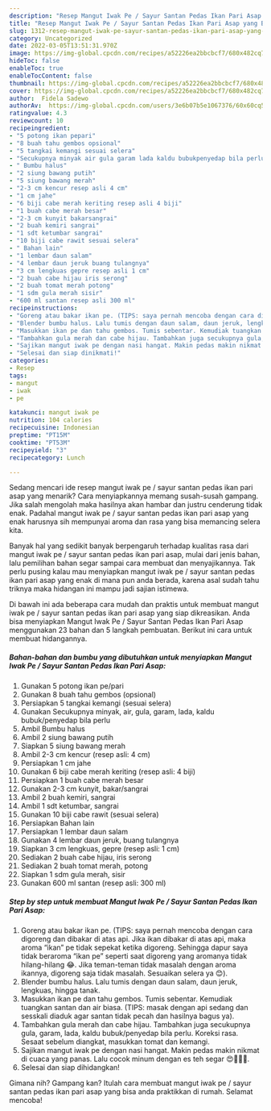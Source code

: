 ```yaml
---
description: "Resep Mangut Iwak Pe / Sayur Santan Pedas Ikan Pari Asap yang Bikin Ngiler"
title: "Resep Mangut Iwak Pe / Sayur Santan Pedas Ikan Pari Asap yang Bikin Ngiler"
slug: 1312-resep-mangut-iwak-pe-sayur-santan-pedas-ikan-pari-asap-yang-bikin-ngiler
category: Uncategorized
date: 2022-03-05T13:51:31.970Z
image: https://img-global.cpcdn.com/recipes/a52226ea2bbcbcf7/680x482cq70/mangut-iwak-pe-sayur-santan-pedas-ikan-pari-asap-foto-resep-utama.jpg
hideToc: false
enableToc: true
enableTocContent: false
thumbnail: https://img-global.cpcdn.com/recipes/a52226ea2bbcbcf7/680x482cq70/mangut-iwak-pe-sayur-santan-pedas-ikan-pari-asap-foto-resep-utama.jpg
cover: https://img-global.cpcdn.com/recipes/a52226ea2bbcbcf7/680x482cq70/mangut-iwak-pe-sayur-santan-pedas-ikan-pari-asap-foto-resep-utama.jpg
author:  Fidela Sadewo
authorAv:  https://img-global.cpcdn.com/users/3e6b07b5e1067376/60x60cq50/avatar.jpg
ratingvalue: 4.3
reviewcount: 10
recipeingredient:
- "5 potong ikan pepari"
- "8 buah tahu gembos opsional"
- "5 tangkai kemangi sesuai selera"
- "Secukupnya minyak air gula garam lada kaldu bubukpenyedap bila perlu"
- " Bumbu halus"
- "2 siung bawang putih"
- "5 siung bawang merah"
- "2-3 cm kencur resep asli 4 cm"
- "1 cm jahe"
- "6 biji cabe merah keriting resep asli 4 biji"
- "1 buah cabe merah besar"
- "2-3 cm kunyit bakarsangrai"
- "2 buah kemiri sangrai"
- "1 sdt ketumbar sangrai"
- "10 biji cabe rawit sesuai selera"
- " Bahan lain"
- "1 lembar daun salam"
- "4 lembar daun jeruk buang tulangnya"
- "3 cm lengkuas gepre resep asli 1 cm"
- "2 buah cabe hijau iris serong"
- "2 buah tomat merah potong"
- "1 sdm gula merah sisir"
- "600 ml santan resep asli 300 ml"
recipeinstructions:
- "Goreng atau bakar ikan pe. (TIPS: saya pernah mencoba dengan cara digoreng dan dibakar di atas api. Jika ikan dibakar di atas api, maka aroma “ikan” pe tidak sepekat ketika digoreng. Sehingga dapur saya tidak beraroma “ikan pe” seperti saat digoreng yang aromanya tidak hilang-hilang 😂. Jika teman-teman tidak masalah dengan aroma ikannya, digoreng saja tidak masalah. Sesuaikan selera ya 😊)."
- "Blender bumbu halus. Lalu tumis dengan daun salam, daun jeruk, lengkuas, hingga tanak."
- "Masukkan ikan pe dan tahu gembos. Tumis sebentar. Kemudiak tuangkan santan dan air biasa. (TIPS: masak dengan api sedang dan sesskali diaduk agar santan tidak pecah dan hasilnya bagus ya)."
- "Tambahkan gula merah dan cabe hijau. Tambahkan juga secukupnya gula, garam, lada, kaldu bubuk/penyedap bila perlu. Koreksi rasa. Sesaat sebelum diangkat, masukkan tomat dan kemangi."
- "Sajikan mangut iwak pe dengan nasi hangat. Makin pedas makin nikmat di cuaca yang panas. Lalu cocok minum dengan es teh segar 😍🤤👌🏻."
- "Selesai dan siap dinikmati!"
categories:
- Resep
tags:
- mangut
- iwak
- pe

katakunci: mangut iwak pe 
nutrition: 104 calories
recipecuisine: Indonesian
preptime: "PT15M"
cooktime: "PT53M"
recipeyield: "3"
recipecategory: Lunch

---
```



Sedang mencari ide resep mangut iwak pe / sayur santan pedas ikan pari asap yang menarik? Cara menyiapkannya memang susah-susah gampang. Jika salah mengolah maka hasilnya akan hambar dan justru cenderung tidak enak. Padahal mangut iwak pe / sayur santan pedas ikan pari asap yang enak harusnya sih mempunyai aroma dan rasa yang bisa memancing selera kita.




Banyak hal yang sedikit banyak berpengaruh terhadap kualitas rasa dari mangut iwak pe / sayur santan pedas ikan pari asap, mulai dari jenis bahan, lalu pemilihan bahan segar sampai cara membuat dan menyajikannya. Tak perlu pusing kalau mau menyiapkan mangut iwak pe / sayur santan pedas ikan pari asap yang enak di mana pun anda berada, karena asal sudah tahu triknya maka hidangan ini mampu jadi sajian istimewa.


Di bawah ini ada beberapa cara mudah dan praktis untuk membuat mangut iwak pe / sayur santan pedas ikan pari asap yang siap dikreasikan. Anda bisa menyiapkan Mangut Iwak Pe / Sayur Santan Pedas Ikan Pari Asap menggunakan 23 bahan dan 5 langkah pembuatan. Berikut ini cara untuk membuat hidangannya.

<!--inarticleads1-->

##### Bahan-bahan dan bumbu yang dibutuhkan untuk menyiapkan Mangut Iwak Pe / Sayur Santan Pedas Ikan Pari Asap:

1. Gunakan 5 potong ikan pe/pari
1. Gunakan 8 buah tahu gembos (opsional)
1. Persiapkan 5 tangkai kemangi (sesuai selera)
1. Gunakan Secukupnya minyak, air, gula, garam, lada, kaldu bubuk/penyedap bila perlu
1. Ambil  Bumbu halus
1. Ambil 2 siung bawang putih
1. Siapkan 5 siung bawang merah
1. Ambil 2-3 cm kencur (resep asli: 4 cm)
1. Persiapkan 1 cm jahe
1. Gunakan 6 biji cabe merah keriting (resep asli: 4 biji)
1. Persiapkan 1 buah cabe merah besar
1. Gunakan 2-3 cm kunyit, bakar/sangrai
1. Ambil 2 buah kemiri, sangrai
1. Ambil 1 sdt ketumbar, sangrai
1. Gunakan 10 biji cabe rawit (sesuai selera)
1. Persiapkan  Bahan lain
1. Persiapkan 1 lembar daun salam
1. Gunakan 4 lembar daun jeruk, buang tulangnya
1. Siapkan 3 cm lengkuas, gepre (resep asli: 1 cm)
1. Sediakan 2 buah cabe hijau, iris serong
1. Sediakan 2 buah tomat merah, potong
1. Siapkan 1 sdm gula merah, sisir
1. Gunakan 600 ml santan (resep asli: 300 ml)




<!--inarticleads2-->

##### Step by step untuk membuat Mangut Iwak Pe / Sayur Santan Pedas Ikan Pari Asap:

1. Goreng atau bakar ikan pe. (TIPS: saya pernah mencoba dengan cara digoreng dan dibakar di atas api. Jika ikan dibakar di atas api, maka aroma “ikan” pe tidak sepekat ketika digoreng. Sehingga dapur saya tidak beraroma “ikan pe” seperti saat digoreng yang aromanya tidak hilang-hilang 😂. Jika teman-teman tidak masalah dengan aroma ikannya, digoreng saja tidak masalah. Sesuaikan selera ya 😊).
1. Blender bumbu halus. Lalu tumis dengan daun salam, daun jeruk, lengkuas, hingga tanak.
1. Masukkan ikan pe dan tahu gembos. Tumis sebentar. Kemudiak tuangkan santan dan air biasa. (TIPS: masak dengan api sedang dan sesskali diaduk agar santan tidak pecah dan hasilnya bagus ya).
1. Tambahkan gula merah dan cabe hijau. Tambahkan juga secukupnya gula, garam, lada, kaldu bubuk/penyedap bila perlu. Koreksi rasa. Sesaat sebelum diangkat, masukkan tomat dan kemangi.
1. Sajikan mangut iwak pe dengan nasi hangat. Makin pedas makin nikmat di cuaca yang panas. Lalu cocok minum dengan es teh segar 😍🤤👌🏻.
1. Selesai dan siap dihidangkan!



Gimana nih? Gampang kan? Itulah cara membuat mangut iwak pe / sayur santan pedas ikan pari asap yang bisa anda praktikkan di rumah. Selamat mencoba!
